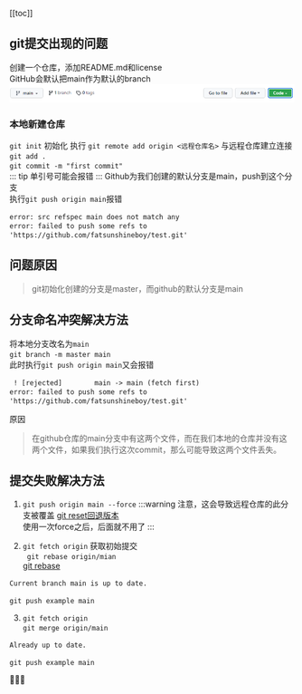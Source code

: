 [[toc]]
## git提交出现的问题
创建一个仓库，添加README.md和license  
GitHub会默认把main作为默认的branch  
![GitHub会默认把main作为默认的branch ](/imgs/record/git_problem/git_main.png)

### 本地新建仓库  
`git init` 初始化
执行 `git remote add origin <远程仓库名>` 与远程仓库建立连接  
`git add .`  
`git commit -m "first commit"`  
::: tip
单引号可能会报错
:::
Github为我们创建的默认分支是main，push到这个分支  
执行`git push origin main`报错  
```
error: src refspec main does not match any
error: failed to push some refs to 'https://github.com/fatsunshineboy/test.git'
```

## 问题原因
> git初始化创建的分支是master，而github的默认分支是main

## 分支命名冲突解决方法
将本地分支改名为`main`  
`git branch -m master main`  
此时执行`git push origin main`又会报错
```
 ! [rejected]        main -> main (fetch first)
error: failed to push some refs to 'https://github.com/fatsunshineboy/test.git'
```
原因
> 在github仓库的main分支中有这两个文件，而在我们本地的仓库并没有这两个文件，如果我们执行这次commit，那么可能导致这两个文件丢失。

## 提交失败解决方法
1. `git push origin main --force`
:::warning
注意，这会导致远程仓库的此分支被覆盖
[git reset回退版本](https://www.runoob.com/git/git-reset.html)  
使用一次force之后，后面就不用了
:::

2. `git fetch origin` 获取初始提交  
` git rebase origin/mian`   
[git rebase](https://www.yiibai.com/git/git_rebase.html)
```
Current branch main is up to date.
```
`git push example main`  

3. `git fetch origin`  
`git merge origin/main`
```
Already up to date.
```
`git push example main`

:tada::tada::tada: